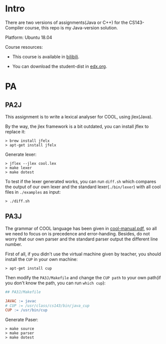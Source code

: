 # Intro

There are two versions of assignments(Java or C++) for the CS143-Compiler course, this repo is my Java-version solution.

Platform: Ubuntu 18.04

Course resources:

- This course is available in [bilibili](https://www.bilibili.com/video/BV17K4y147Bz?p=41&spm_id_from=pageDriver).

- You can download the student-dist in [edx.org](https://courses.edx.org/asset-v1%3AStanfordOnline%2BSOE.YCSCS1%2B1T2020%2Btype%40asset%2Bblock%40student-dist.tar.gz).


# PA
## PA2J
This assignment is to write a lexical analyser for COOL, using jlex(Java).

By the way, the jlex framework is a bit outdated, you can install jflex to replace it:
```
> brew install jfelx
> apt-get install jfelx
```

Generate lexer:
```
> jflex --jlex cool.lex
> make lexer
> make dotest
```

To test if the lexer generated works, you can run `diff.sh` which compares the output of our own lexer and the standard lexer(`./bin/lexer`) with all cool files in `./examples` as input:
```
> ./diff.sh
```

## PA3J
The grammar of COOL language has been given in [cool-manual.pdf](handouts/cool-manual.pdf), so all we need to focus on is precedence and error-handing. Besides, do not worry that our own parser and the standard parser output the different line number.

First of all, if you didn't use the virtual machine given by teacher, you should install the `CUP` in your own machine:
```
> apt-get install cup
```
Then modify the `PA3J/Makefile` and change the `CUP path` to your own path(if you don't know the path, you can run `which cup`):
```Makefile
## PA3J/Makefile

JAVAC := javac
# CUP := /usr/class/cs143/bin/java_cup
CUP := /usr/bin/cup
```
Generate Paser:
```
> make source
> make parser
> make dotest
```





